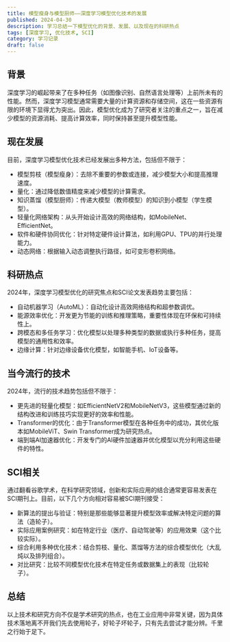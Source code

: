 ```yaml
---
title: 模型瘦身与模型厨师——深度学习模型优化技术的发展
published: 2024-04-30
description: 学习总结一下模型优化的背景、发展、以及现在的科研热点
tags: [深度学习, 优化技术, SCI]
category: 学习记录
draft: false
---
```


## 背景
深度学习的崛起带来了在多种任务（如图像识别、自然语言处理等）上前所未有的性能。然而，深度学习模型通常需要大量的计算资源和存储空间，这在一些资源有限的环境下显得尤为突出。因此，模型优化成为了研究者关注的重点之一，旨在减少模型的资源消耗、提高计算效率，同时保持甚至提升模型性能。

## 现在发展
目前，深度学习模型优化技术已经发展出多种方法，包括但不限于：
- 模型剪枝（模型瘦身）：去除不重要的参数或连接，减少模型大小和提高推理速度。
- 量化：通过降低数值精度来减少模型的计算需求。
- 知识蒸馏（模型厨师）：传递大模型（教师模型）的知识到小模型（学生模型）。
- 轻量化网络架构：从头开始设计高效的网络结构，如MobileNet、EfficientNet。
- 软件和硬件协同优化：针对特定硬件设计算法，如利用GPU、TPU的并行处理能力。
- 动态网络：根据输入动态调整执行路径，如可变形卷积网络。

## 科研热点
2024年，深度学习模型优化的研究焦点和SCI论文发表趋势主要包括：
- 自动机器学习（AutoML）：自动化设计高效网络结构和超参数调优。
- 能源效率优化：开发更为节能的训练和推理策略，重要性体现在环保和可持续性上。
- 跨模态和多任务学习：优化模型以处理多种类型的数据或执行多种任务，提高模型的通用性和效率。
- 边缘计算：针对边缘设备优化模型，如智能手机、IoT设备等。

## 当今流行的技术
2024年，流行的技术趋势包括但不限于：
- 更先进的轻量化模型：如EfficientNetV2和MobileNetV3，这些模型通过新的结构改进和训练技巧实现更好的效率和性能。
- Transformer的优化：由于Transformer模型在各种任务中的成功，其优化版本如MobileViT、Swin Transformer成为研究热点。
- 端到端AI加速器优化：开发专门的AI硬件加速器并优化模型以充分利用这些硬件的特性。

## SCI相关
通过翻看谷歌学术，在科学研究领域，创新和实际应用的结合通常更容易发表在SCI期刊上。目前，以下几个方向相对容易被SCI期刊接受：
- 新算法的提出与验证：特别是那些能够显著提升模型效率或解决特定问题的算法（造轮子）。
- 实际应用案例研究：如在特定行业（医疗、自动驾驶等）的应用效果（这个比较实际）。
- 综合利用多种优化技术：结合剪枝、量化、蒸馏等方法的综合模型优化（大乱炖以及排列组合）。
- 对比研究：比较不同模型优化技术在特定任务或数据集上的表现（比较轮子）。
## 总结
以上技术和研究方向不仅是学术研究的热点，也在工业应用中非常关键，因为具体技术落地离不开我们先去使用轮子，好轮子坏轮子，只有先去尝试才能分辨。千里之行始于足下。
